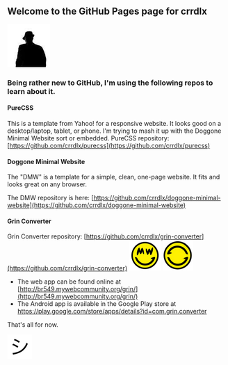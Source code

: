 ## Welcome to the GitHub Pages page for crrdlx
![crrdlx](https://raw.githubusercontent.com/crrdlx/crrdlx.github.io/master/images/crrdlx.jpg)

### Being rather new to GitHub, I'm using the following repos to learn about it.

#### PureCSS
This is a template from Yahoo! for a responsive website. It looks good on a desktop/laptop, tablet, or phone. I'm trying to mash it up with the Doggone Minimal Website sort or embedded.
PureCSS repository: [https://github.com/crrdlx/purecss](https://github.com/crrdlx/purecss)

#### Doggone Minimal Website

The "DMW" is a template for a simple, clean, one-page website. It fits and looks great on any browser.

The DMW repository is here: [https://github.com/crrdlx/doggone-minimal-website](https://github.com/crrdlx/doggone-minimal-website)

#### Grin Converter

Grin Converter repository: [https://github.com/crrdlx/grin-converter](https://github.com/crrdlx/grin-converter)
![Grin Logo](https://raw.githubusercontent.com/crrdlx/crrdlx.github.io/master/images/grin.jpg) ![Grin Converter Logo](https://raw.githubusercontent.com/crrdlx/crrdlx.github.io/master/images/grin-converter.png)
* The web app can be found online at [http://br549.mywebcommunity.org/grin/](http://br549.mywebcommunity.org/grin/)
* The Android app is available in the Google Play store at <a href="https://play.google.com/store/apps/details?id=com.grin.converter">https://play.google.com/store/apps/details?id=com.grin.converter</a>

That's all for now.

![shi image](https://raw.githubusercontent.com/crrdlx/crrdlx.github.io/master/images/shi.png)
